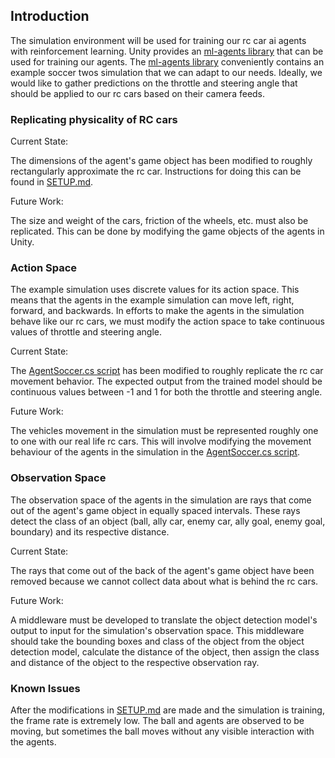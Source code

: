 
## Introduction

The simulation environment will be used for training our rc car ai agents with reinforcement learning. Unity provides an [ml-agents library](https://github.com/Unity-Technologies/ml-agents) that can be used for training our agents. The [ml-agents library](https://github.com/Unity-Technologies/ml-agents) conveniently contains an example soccer twos simulation that we can adapt to our needs. Ideally, we would like to gather predictions on the throttle and steering angle that should be applied to our rc cars based on their camera feeds.

### Replicating physicality of RC cars

Current State:

The dimensions of the agent's game object has been modified to roughly rectangularly approximate the rc car. Instructions for doing this can be found in [SETUP.md](./SETUP.md).

Future Work:

The size and weight of the cars, friction of the wheels, etc. must also be replicated. This can be done by modifying the game objects of the agents in Unity.

### Action Space

The example simulation uses discrete values for its action space. This means that the agents in the example simulation can move left, right, forward, and backwards. In efforts to make the agents in the simulation behave like our rc cars, we must modify the action space to take continuous values of throttle and steering angle.

Current State:

The [AgentSoccer.cs script](./AgentSoccer.cs) has been modified to roughly replicate the rc car movement behavior. The expected output from the trained model should be continuous values between -1 and 1 for both the throttle and steering angle.

Future Work:

The vehicles movement in the simulation must be represented roughly one to one with our real life rc cars. This will involve modifying the movement behaviour of the agents in the simulation in the [AgentSoccer.cs script](./AgentSoccer.cs). 


### Observation Space

The observation space of the agents in the simulation are rays that come out of the agent's game object in equally spaced intervals. These rays detect the class of an object (ball, ally car, enemy car, ally goal, enemy goal, boundary) and its respective distance.

Current State:

The rays that come out of the back of the agent's game object have been removed because we cannot collect data about what is behind the rc cars.

Future Work:

A middleware must be developed to translate the object detection model's output to input for the simulation's observation space. This middleware should take the bounding boxes and class of the object from the object detection model, calculate the distance of the object, then assign the class and distance of the object to the respective observation ray.

### Known Issues

After the modifications in [SETUP.md](./SETUP.md) are made and the simulation is training, the frame rate is extremely low. The ball and agents are observed to be moving, but sometimes the ball moves without any visible interaction with the agents.